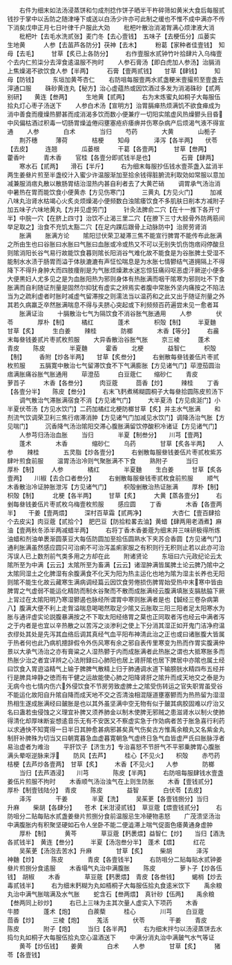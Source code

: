 <!-- { "loadSidebar": true } -->
　　右件为细末如法汤浸蒸饼和匀成剂捻作饼子晒半干杵碎筛如黄米大食后每服贰钱抄于掌中以舌防之随津唾下或送以白汤少许亦可此制之缓也不惟不成中满亦不传下消矣戊申正月七日叶律千户服此大効
　　枇杷叶散治消渴胷满心烦津液大消
　　枇杷叶【去毛水洗贰张】麦门冬【去心壹钱】　五味子【去梗伍分】瓜蒌实　　　生地黄　　　人参【去苖芦各防分】茯神【去木】　　　粉葛【家种者佳壹钱】　知母【去毛】
　　甘草【炙已上各防分】
　　右作壹服水贰钟竹叶拾肆片入乌梅壹个去内仁煎柒分去滓食逺温服不拘时
　　人参石膏汤【即白虎加人参汤】治膈消上焦燥渴不欲饮食人参【半两】　　　石膏【壹两贰钱】　　甘草【肆钱】
　　知母【防钱】　　　东垣加黄芩杏仁
　　右防咀每服壹两水贰盏粳米壹撮煎至壹盏去滓通口服
　　硃砂黄连丸【秘方】治心虚蕴热或因饮酒过多发为消渴硃砂【贰两别研】　　黄连【叁两】　　　生地黄【贰两】
　　右为末炼蜜丸如桐子大每服伍拾丸灯心枣子汤送下
　　人参白术汤【宣明方】治胃膈瘅热烦满饥不欲食瘅成为消中善食而痩燥热鬰甚而成消渴多饮而数小便兼疗一切阳实隂虚风热燥鬰头目昏中风偏枯酒过积毒一切肠胃燥澁倦闷壅塞疮疥痿痹并伤寒杂病产后烦渴气液不得宣通
　　人参　　　　白术　　　　当归
　　芍药　　　　大黄　　　　山栀子
　　荆芥穗　　　薄荷　　　　桔梗
　　知母　　　　泽泻【各半两】　　伏苓【去皮】
　　连翘　　　　瓜蒌根　　　干葛【各壹两】
　　甘草【叁两】　　　藿香叶　　　青木香
　　官桂【各壹分即贰钱半是也】　　　　　石膏【肆两】
　　寒水石【贰两】　　滑石【半斤】
　　右为细末每服抄伍钱水壹茶盏入盆消半两生姜叄片煎至半盏绞汁入蜜少许温服渐加至拾余钱得脏腑流利取効如常服以意加减兼服消痞丸散以散肠胃结治湿热内甚自利者去了大黄芒硝
　　调胃承气汤治消中暑热在胃而能饮食小便黄赤【方见伤寒门】
　　三黄丸【方见火门】
　　加减八味丸治肾水枯竭心火炙炎烦燥渴小便频数白浊隂痿饮食不多肌肤日削本方减附子加五味子六味地黄丸【方并见虚劳门】
　　针灸法脾俞二穴【在十一推下各开寸半】中脘一穴【在脐上四寸】治饮不止渴三里二穴【在膫下三寸大胫骨外防两筋间举足取之】治食不充饥太豁二穴【在足内踝后跟骨上动脉防中】治房劳肾消
　　胀满
　　胀满方论
　　隂阳愆伏荣卫凝滞三焦不能宣行脾胃不能传布此胀满之所由生也曰谷胀曰水胀曰气胀曰血胀或冷或热又不可以无别失饥伤饱痞闷停酸旦则隂消阳长谷气易行故能饮食暮则隂长阳消谷气难化故不能食是为谷胀脾土受湿不能制水水渍于肠胃而溢于体肤漉漉有声怔忪喘息是为水胀七情鬰结气道拥隔上不得降下不得升身肿大而四肢痩削是为气胀烦燥漱水迷忘惊狂痛闷呕恶虚汗厥逆小便多大便黒妇人尤多见之是为血胀阳热为邪则身体有热胀满而咽干隂寒为邪则吐不下食胀满而自利随证剂量是固然尔抑犹有虚实之辨焉实者腹中常胀外坚内痛按之不陷法当为之疏利虚者时胀时减虚气留滞按之则濡法当以温药和之此又出于随证剂量之外其若久病羸乏卒然胀满喘息不得与夫脐心突起或下利频频百药遍尝未见一愈者耳
　　胀满证治
　　十膈散治七气为隔饮食不消谷胀气胀通用
　　人参　　　　伏苓　　　　厚朴【制】
　　橘红　　　　蓬术　　　　枳殻【制】
　　半夏麯　　　甘草【炙】　　　生白姜
　　辣桂　　　　防榔　　　　木香【等分】
　　右麄末每叄钱姜贰片枣贰枚煎服
　　大异香散治谷胀气胀
　　京三棱　　　蓬术　　　　青皮
　　陈皮　　　　半夏麯　　　霍香
　　北梗　　　　益智仁　　　枳殻【制】
　　香附【炒各半两】　　甘草【炙叁分】
　　右剉散每叄钱姜伍片枣贰枚煎服
　　五膈寛中散治七气留滞饮食不下气满膨胀【方见诸气门】荜澄茄圆治痞满胀痛谷胀气胀通用
　　荜澄茄　　　白豆蔲仁　　缩砂仁
　　青皮　　　　萝苩子　　　木香【各叁分】
　　肉豆蔲　　　茴香【炒】　　　辣桂
　　丁香【各壹分半】　　陈皮【叁分】
　　右末飞麫煮稀糊圆桐子大每叄拾圆陈皮煎汤下
　　调气散治气滞胀满宿食不消【方见诸气门】
　　大半夏汤【方见痰涎门】小半夏伏苓汤【方见水饮门】二药加橘红北梗防榔甘草【炙】并主水气胀满
　　和剂流气饮调荣卫利三焦行痞滞消肿【方见诸气门加减见水饮门】调降汤治气胀【方见喘门】
　　沉香降气汤治隂阳交滞心腹胀满留饮停酸积冷诸证【方见诸气门】
　　人参芎归汤治血胀
　　当归　　　　半夏【制叁分】　　川芎【壹两】
　　蓬术　　　　木香　　　　缩砂仁
　　乌药　　　　甘草【炙各半两】　　人参
　　辣桂　　　　五灵脂【炒各壹分】
　　右剉散每服叄钱姜伍片枣贰枚紫苏肆叶煎食前服
　　温胃汤治冷则气聚胀满不下食
　　熟附子　　　当归　　　　厚朴【制】
　　人参　　　　橘红　　　　半夏麯
　　生白姜　　　甘草【炙各壹两】　　川椒【去合口者叁分】
　　右剉散每服叄钱枣贰枚食前煎服
　　顺气木香散治冷证肿胀泄泻【方见诸气门】
　　枳殻剉散治热证胀满
　　厚朴【制】　　　枳殻【制】　　　北梗【各半两】
　　甘草【炙】　　　大黄【蒸各壹分】
　　右剉每叄钱姜伍片枣贰枚乌梅壹枚煎服
　　感应圆
　　丁香　　　　木香【各壹两半】　　干姜【壹两煨】
　　深村百草霜【贰两净】　　　　　大杏仁【壹百肆拾个去皮尖】肉豆蔲【贰拾个】　肥巴豆【防拾粒畧去油】黄蜡【肆两用老酒煮】麻油【壹两秋冬添半两减蜡半两】
　　右将丁香木香姜蔲为细末并三味研极得所炼油蜡和剂油单褁渐圆菉豆大每伍防圆加至拾伍圆熟水下夹苏合香圆【方见诸气门】通利胀满虽然感应圆只可治痢不可治泻盖痢家服之有积则行无积则止若以此亦可治泻误人已上数剂前气类多用之方却在此
　　附诸贤论
　　东垣曰六元政纪论云太隂所至为中满【云云】太隂所至为畜满【云云】诸湿肿满皆属脾土论云脾乃隂中之太隂同湿土之化脾湿有余腹满食不化天为阳为热主运化也地为隂为湿主长养也无阳则隂不能生化故云藏寒生满病调经篇云因饮食劳倦损伤脾胃始受热中末寒中皆由脾胃之气虚弱不能运化精防而制水谷聚而不散而成胀满经云腹满填胀支膈胠脇下厥上冐过在太隂阳明乃寒湿鬰遏也脉经所谓胃中寒则胀满者是也【鍼经三卷杂病第八】腹满大便不利上走胷溢喘息喝喝然取足少隂又云胀取三阳三阳者足太阳寒水为胀与通评虚实论説腹暴满按之不下取太阳经络胃之菒也正同取者泻也经云中满者泻之于内者是也宜以辛热散之以苦泻之淡渗利之使上下分消其湿正如开鬼门洁净府温衣缪处其处是先泻其血络后调其真经气血平阳布神清此治之正也或曰诸胀腹大皆属于热者何也此乃病机摠辞假令外伤风寒有余之邪自表传里寒变为热而作胃实腹满仲景以大承气汤治之亦有膏粱之人湿热鬰于内而成胀满者此热胀之谓也大抵寒胀多而热胀少治之者宜详辨之心法附録曰心肺阳也居上肾肝隂也居下脾居中亦隂也属土经曰饮食入胃逰溢精气上输于脾脾气散精上归于肺通调水道下输膀胱水精四布五经并行是脾具坤静之徳而有干健之运故能使心肺之阳降肾肝之隂升而成天地交之泰是为无病今也七情内伤六外侵饮食不节房劳致虚脾土之隂受伤转运之官失职胃虽受谷不能运化故阳自升隂自降而成天地不交之否清浊相混隧道壅塞鬰而为热热留为湿湿热相生遂成胀满经曰皷胀是也以其外虽坚满中空无物有似于皷其病胶固难以疗治又名曰蛊若虫侵蚀之义理宜补脾又须养肺金以制木使脾无邪贼之患滋肾水以制火使肺得清化却厚味断妄想逺音乐无有不安医又不察虚实急于作効病者苦于胀急喜行利药以求通快不知寛得一日半日其肿愈甚病邪甚矣真气伤矣古方惟禹余粮丸又名紫金丸制肝补脾殊为切当又曰朝寛暮急血虚暮寛朝急气虚终日急气血皆虚严氏曰胀脉浮者易治虚者为难治
　　平肝饮子【济生方】专治喜怒不节肝气不平邪乗脾胃心腹胀满头晕呕逆脉来浮
　　防风【去芦】　　　桂心【不见火】　　枳殻
　　赤芍药　　　桔梗【去芦炒各壹两】　甘草【炙】
　　木香【不见火】　　人参　　　　防榔
　　当归【去芦酒浸】　　川芎　　　　陈皮【半两】
　　右防咀每服肆钱水壹盏姜伍片煎服不拘时
　　木香顺气汤治浊气在上则生防胀
　　木香【壹钱贰分】　　厚朴【制壹钱陆分】　青皮
　　陈皮　　　　益智　　　　白伏苓【去皮】
　　泽泻　　　　干姜　　　　半夏【洗】
　　吴茱茰【各壹钱捌分】当归　　　　升麻
　　柴胡【各肆分】　　苍术【米泔浸贰钱】　草豆蔲【煨壹钱贰分】
　　右防咀分二贴每贴水贰盏姜叄片煎捌分食前温服忌生冷硬物恚怒
　　广茂溃坚汤治中满腹胀内有积聚坚硬如石令人坐卧不能二便澁滞上喘气促面色痿黄通身虚肿
　　厚朴【制】　　　黄芩　　　　草豆蔲【麫褁煨】益智仁【炒】　　当归【酒洗各贰钱半】　黄连【叁分】
　　半夏【汤泡叁分半】　蓬术【煨】　　　红花
　　吴茱茰【汤泡去苦水】升麻　　　　甘草【炙】
　　柴胡　　　　泽泻　　　　神麯【炒】
　　陈皮　　　　青皮【各壹钱半】
　　右防咀分二贴每贴水贰钟姜叄片煎捌分食逺服
　　木香塌气丸治中满腹胀
　　陈皮　　　　萝卜子【炒各伍钱】　胡椒
　　木香　　　　草豆蔲【麫褁煨】　青皮【各叁钱】
　　蝎梢【炒去毒贰钱半】
　　右为细末麫糊为丸如梧桐子大每服伍拾丸食逺米饮下
　　禹余粮丸治中满气胀喘满及水气胀
　　蛇含石【叁两煨】　真针砂【伍两】　　禹余粮【叁两同上砂炒】
　　右已上三味为主其次量人虚实入下项药
　　木香　　　　牛膝　　　　蓬术【炮】
　　白蒺蔾　　　桂心　　　　川芎
　　白豆蔲　　　茴香【炒】　　　三棱【炮】
　　羗活　　　　伏苓　　　　干姜
　　青皮　　　　陈皮　　　　附子【炮】
　　当归【各半两】
　　右为细末拌匀以汤浸蒸饼去水捣匀丸如桐子大每服伍拾丸空心温酒送下
　　中满分消丸治中满皷气水气等证
　　黄芩【炒伍钱】　　姜黄　　　　白术
　　人参　　　　甘草【炙】　　　猪苓【各壹钱】
